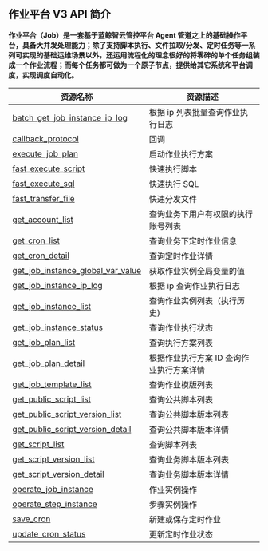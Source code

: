 ## 作业平台 V3 API 简介

**作业平台（Job）是一套基于蓝鲸智云管控平台 Agent 管道之上的基础操作平台，具备大并发处理能力；除了支持脚本执行、文件拉取/分发、定时任务等一系列可实现的基础运维场景以外，还运用流程化的理念很好的将零碎的单个任务组装成一个作业流程；而每个任务都可做为一个原子节点，提供给其它系统和平台调度，实现调度自动化。**


| 资源名称                                                                    | 资源描述                                 |
| --------------------------------------------------------------------------- | ---------------------------------------- |
| [batch_get_job_instance_ip_log](./zh_hans/batch_get_job_instance_ip_log.md)         | 根据 ip 列表批量查询作业执行日志         |
| [callback_protocol](./zh_hans/callback_protocol.md)                                 | 回调                                     |
| [execute_job_plan](./zh_hans/execute_job_plan.md)                                   | 启动作业执行方案                         |
| [fast_execute_script](./zh_hans/fast_execute_script.md)                             | 快速执行脚本                             |
| [fast_execute_sql](./zh_hans/fast_execute_sql.md)                                   | 快速执行 SQL                             |
| [fast_transfer_file](./zh_hans/fast_transfer_file.md)                               | 快速分发文件                             |
| [get_account_list](./zh_hans/get_account_list.md)                                   | 查询业务下用户有权限的执行账号列表       |
| [get_cron_list](./zh_hans/get_cron_list.md)                                         | 查询业务下定时作业信息                   |
| [get_cron_detail](./zh_hans/get_cron_detail.md)                                     | 查询定时作业详情                         |
| [get_job_instance_global_var_value](./zh_hans/get_job_instance_global_var_value.md) | 获取作业实例全局变量的值                 |
| [get_job_instance_ip_log](./zh_hans/get_job_instance_ip_log.md)                     | 根据 ip 查询作业执行日志                 |
| [get_job_instance_list](./zh_hans/get_job_instance_list.md)                         | 查询作业实例列表（执行历史)              |
| [get_job_instance_status](./zh_hans/get_job_instance_status.md)                     | 查询作业执行状态                         |
| [get_job_plan_list](./zh_hans/get_job_plan_list.md)                                 | 查询执行方案列表                         |
| [get_job_plan_detail](./zh_hans/get_job_plan_detail.md)                             | 根据作业执行方案 ID 查询作业执行方案详情 |
| [get_job_template_list](./zh_hans/get_job_template_list.md)                         | 查询作业模版列表                         |
| [get_public_script_list](./zh_hans/get_public_script_list.md)                       | 查询公共脚本列表                         |
| [get_public_script_version_list](./zh_hans/get_public_script_version_list.md)       | 查询公共脚本版本列表                     |
| [get_public_script_version_detail](./zh_hans/get_public_script_version_detail.md)   | 查询公共脚本版本详情                     |
| [get_script_list](./zh_hans/get_script_list.md)                                     | 查询脚本列表                             |
| [get_script_version_list](./zh_hans/get_script_version_list.md)                     | 查询业务脚本版本列表                     |
| [get_script_version_detail](./zh_hans/get_script_version_detail.md)                 | 查询业务脚本版本详情                     |
| [operate_job_instance](./zh_hans/operate_job_instance.md)                           | 作业实例操作                             |
| [operate_step_instance](./zh_hans/operate_step_instance.md)                         | 步骤实例操作                             |
| [save_cron](./zh_hans/save_cron.md)                                                 | 新建或保存定时作业                       |
| [update_cron_status](./zh_hans/update_cron_status.md)                               | 更新定时作业状态                         |./zh_hans